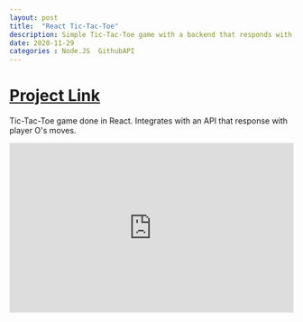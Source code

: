 ```yaml
---
layout: post
title:  "React Tic-Tac-Toe"
description: Simple Tic-Tac-Toe game with a backend that responds with the next move
date: 2020-11-29
categories : Node.JS  GithubAPI
---
```


# [Project Link](https://github.com/vrajeshr/react-tic-tac-toe)

Tic-Tac-Toe game done in React. Integrates with an API that response with player O's moves.

<div style='position:relative; padding-bottom:calc(50.94% + 44px)'><iframe src='https://gfycat.com/ifr/JampackedRemoteBudgie' frameborder='0' scrolling='no' width='100%' height='100%' style='position:absolute;top:0;left:0;' allowfullscreen></iframe></div>
